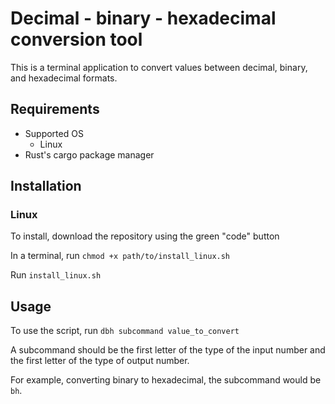 # Decimal - binary - hexadecimal conversion tool

This is a terminal application to convert values between decimal, binary, and hexadecimal formats.

## Requirements

- Supported OS
	- Linux
- Rust's cargo package manager

## Installation
### Linux

To install, download the repository using the green "code" button

In a terminal, run `chmod +x path/to/install_linux.sh`

Run `install_linux.sh`

## Usage

To use the script, run `dbh subcommand value_to_convert`

A subcommand should be the first letter of the type of the input number and the first letter of the type of output number. 

For example, converting binary to hexadecimal, the subcommand would be `bh`.
